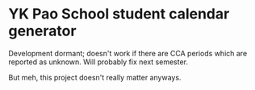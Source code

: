 # YK Pao School student calendar generator

Development dormant; doesn't work if there are CCA periods which are reported
as unknown. Will probably fix next semester.

But meh, this project doesn't really matter anyways.
